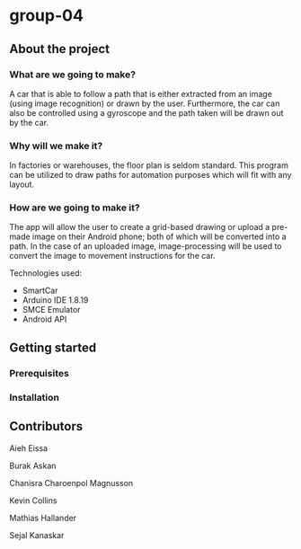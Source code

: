 # group-04

## About the project

### What are we going to make?

A car that is able to follow a path that is either extracted from an image (using image recognition) or drawn by the user.
Furthermore, the car can also be controlled using a gyroscope and the path taken will be drawn out by the car.

### Why will we make it?

In factories or warehouses, the floor plan is seldom standard.
This program can be utilized to draw paths for automation purposes which will fit with any layout.

### How are we going to make it?

The app will allow the user to create a grid-based drawing or upload a pre-made image on their Android phone; both of which will be converted into a path.
In the case of an uploaded image, image-processing will be used to convert the image to movement instructions for the car.

Technologies used:

- SmartCar
- Arduino IDE 1.8.19
- SMCE Emulator
- Android API


## Getting started


### Prerequisites


### Installation


## Contributors

Aieh Eissa

Burak Askan

Chanisra Charoenpol Magnusson

Kevin Collins

Mathias Hallander

Sejal Kanaskar
